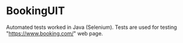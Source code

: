 # BookingUIT
Automated tests worked in Java (Selenium). Tests are used for testing "https://www.booking.com/" web page.
